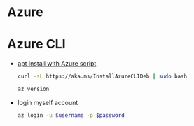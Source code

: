 # Azure

# Azure CLI
- [apt install with Azure script](https://learn.microsoft.com/en-us/cli/azure/install-azure-cli-linux?pivots=apt#option-1-install-with-one-command)
    ```bash
    curl -sL https://aka.ms/InstallAzureCLIDeb | sudo bash

    az version
    ```
- login myself account
    ```bash
    az login -u $username -p $password
    ```